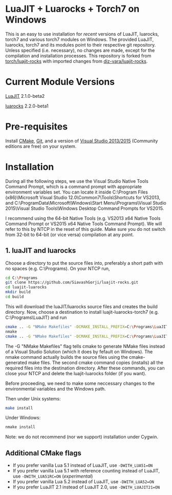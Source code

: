 LuaJIT + Luarocks + Torch7 on Windows
=============================

This is an easy to use installation for _recent_ versions of LuaJIT, luarocks, torch7 and various torch7 modules on Windows.
The provided LuaJIT, luarocks, torch7 and its modules point to their respective git repository. Unless specified (i.e. necessary), no changes are made, except for the compilation and installation processes.
This repository is forked from [torch/luajit-rocks](https://github.com/torch/luajit-rocks) with imported changes from [diz-vara/luajit-rocks](https://github.com/diz-vara/luajit-rocks).

# Current Module Versions
[LuaJIT](https://github.com/LuaJIT/LuaJIT/tree/v2.1) 2.1.0-beta2

[luarocks](https://github.com/keplerproject/luarocks) 2.2.0-beta1

# Pre-requisites
Install [CMake](http://cmake.org), [Git](https://git-scm.com/), and a version of [Visual Studio 2013/2015](https://www.visualstudio.com/) (Community editions are free) on your system.


# Installation
During all the following steps, we use the Visual Studio Native Tools Command Prompt, which is a command prompt with appropriate environment variables set. You can locate it inside C:\Program Files (x86)\Microsoft Visual Studio 12.0\Common7\Tools\Shortcuts for VS2013, and C:\ProgramData\Microsoft\Windows\Start Menu\Programs\Visual Studio 2015\Visual Studio Tools\Windows Desktop Command Prompts for VS2015.

I recommend using the 64-bit Native Tools (e.g. VS2013 x64 Native Tools Command Prompt or VS2015 x64 Native Tools Command Prompt). We will refer to this by NTCP in the reset of this guide. Make sure you do not switch from 32-bit to 64-bit (or vice versa) compilation at any point.

## 1. luaJIT and luarocks
Choose a directory to put the source files into, preferably a short path with no spaces (e.g. C:\Programs).
On your NTCP run,

```sh
cd C:\Programs
git clone https://github.com/SiavashGorji/luajit-rocks.git
cd luajit-luarocks
mkdir build
cd build
```

This will download the luaJIT/luarocks source files and creates the build directory.
Now, choose a destination to install luajit-luarocks-torch7 (e.g. C:\Programs\LuaJIT) and run

```sh
cmake .. -G "NMake Makefiles" -DCMAKE_INSTALL_PREFIX=C:\Programs\LuaJIT
nmake
cmake .. -G "NMake Makefiles" -DCMAKE_INSTALL_PREFIX=C:\Programs\LuaJIT -P cmake_install.cmake
```

The -G "NMake Makefiles" flag tells cmake to generate NMake files instead of a Visual Studio Solution (which it does by fefault on Windows).
The nmake command actually builds the source files using the cmake-generated make files. 
The second cmake command copies (installs) all the required files into the destination directory.
After these commands, you can close your NTCP and delete the luajit-luarocks folder (if you want).

Before proceeding, we need to make some neccessary changes to the environmental variables and the Windows path.


Then under Unix systems:
```sh
make install
```

Under Windows:
```sh
nmake install
```

Note: we do not recommend (nor we support) installation under Cygwin.

## Additional CMake flags

  - If you prefer vanilla Lua 5.1 instead of LuaJIT, use `-DWITH_LUA51=ON`
  - If you prefer vanilla Lua 5.1 with reference counting instead of LuaJIT, use `-DWITH_LUA51RC=ON` (*experimental*)
  - If you prefer vanilla Lua 5.2 instead of LuaJIT, use `-DWITH_LUA52=ON`
  - If you prefer LuaJIT 2.1 instead of LuaJIT 2.0, use `-DWITH_LUAJIT21=ON`
